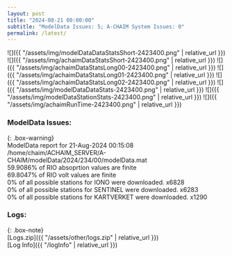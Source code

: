 ```yaml
---
layout: post
title: "2024-08-21 00:00:00"
subtitle: "ModelData Issues: 5; A-CHAIM System Issues: 0"
permalink: /latest/
---
```


![]({{ "/assets/img/modelDataDataStatsShort-2423400.png" | relative_url }})
![]({{ "/assets/img/achaimDataStatsShort-2423400.png" | relative_url }})
![]({{ "/assets/img/achaimDataStatsLong00-2423400.png" | relative_url }})
![]({{ "/assets/img/achaimDataStatsLong01-2423400.png" | relative_url }})
![]({{ "/assets/img/achaimDataStatsLong02-2423400.png" | relative_url }})
![]({{ "/assets/img/modelDataDataStats-2423400.png" | relative_url }})
![]({{ "/assets/img/modelDataStationStats-2423400.png" | relative_url }})
![]({{ "/assets/img/achaimRunTime-2423400.png" | relative_url }})


### ModelData Issues:  
  
{: .box-warning}  
 ModelData report for 21-Aug-2024 00:15:08   
 /home/chaim/ACHAIM_SERVER/A-CHAIM/modelData/2024/234/00/modelData.mat   
 59.9086% of RIO absoprtion values are finite   
 69.8047% of RIO volt values are finite   
 0% of all possible stations for IONO were downloaded. x6828   
 0% of all possible stations for SENTINEL were downloaded. x6283   
 0% of all possible stations for KARTVERKET were downloaded. x1290   
  


### Logs:  
  
{: .box-note}  
[Logs.zip]({{ "/assets/other/logs.zip" | relative_url }})  
[Log Info]({{ "/logInfo" | relative_url }})  
